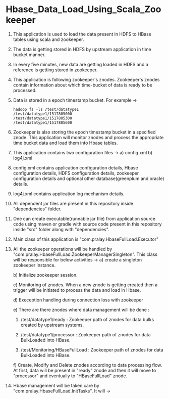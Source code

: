 # Hbase_Data_Load_Using_Scala_Zookeeper

1. This application is used to load the data present in HDFS to HBase tables using scala and zookeeper. 
2. The data is getting stored in HDFS by upstream application in time bucket manner. 
3. In every five minutes, new data are getting loaded in HDFS and a reference is getting stored in zookeeper. 
4. This application is following zookeeper's znodes. Zookeeper's znodes contain information about which time-bucket of data is ready to be
   processed.
5. Data is stored in a epoch timestamp bucket. For example ->
   ```
   hadoop fs -ls /test/datatype1
   /test/datatype1/1517805000
   /test/datatype1/1517805300
   /test/datatype1/1517805600
   ```
6. Zookeeper is also storing the epoch timestamp bucket in a specified znode. This application will monitor znodes and process the
   appropriate time bucket data and load them into Hbase tables.
7. This application contains two configuration files ->
   a) config.xml 
   b) log4j.xml
8. config.xml contains application configuration details, Hbase configuration details, HDFS configuration details, zookeeper configuration
   details and optional other database(greenplum and oracle) details.
9. log4j.xml contains application log mechanism details.
10. All dependent jar files are present in this repository inside "dependencies" folder.
11. One can create executable(runnable jar file) from application source code using maven or gradle with source code present in this
    repository inside "src" folder along with "dependencies".
12. Main class of this application is "com.pralay.HbaseFullLoad.Executor"
13. All the zookeeper operations will be handled by "com.pralay.HbaseFullLoad.ZookeeperManagerSingleton". This class will be responsible
    for below activities ->
    a) create a singleton zookeeper instance.
    
    b) Initialize zookeeper session.
    
    c) Monitoring of znodes. When a new znode is getting created then a trigger will be initiated to process the data and load in Hbase.
    
    d) Exeception handling during connection loss with zookeeper
    
    e) There are there znodes where data management will be done :
    
       1. /test/datatype1/ready : Zookeeper path of znodes for data bulks created by upstream systems.
       
       2. /test/datatype1/processor : Zookeeper path of znodes for data BulkLoaded into HBase.
       
       3. /test/Monitoring/HBaseFullLoad : Zookeeper path of znodes for data BulkLoaded into HBase.
       
    f) Create, Modify and Delete znodes according to data processing flow. At first, data will be present in "ready" znode and then it 
       will move to "processor" and eventually to "HBaseFullLoad" znode.
       
14. Hbase management will be taken care by "com.pralay.HbaseFullLoad.InitTasks". It will ->
    
